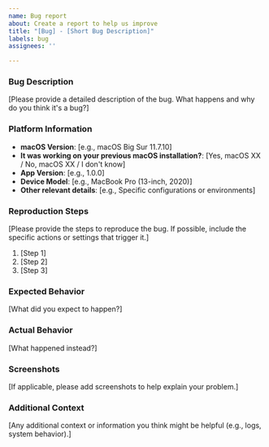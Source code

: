 ```yaml
---
name: Bug report
about: Create a report to help us improve
title: "[Bug] - [Short Bug Description]"
labels: bug
assignees: ''

---
```


### Bug Description
[Please provide a detailed description of the bug. What happens and why do you think it's a bug?]

### Platform Information
- **macOS Version**: [e.g., macOS Big Sur 11.7.10]
- **It was working on your previous macOS installation?**: [Yes, macOS XX / No, macOS XX / I don't know]
- **App Version**: [e.g., 1.0.0]
- **Device Model**: [e.g., MacBook Pro (13-inch, 2020)]
- **Other relevant details**: [e.g., Specific configurations or environments]

### Reproduction Steps
[Please provide the steps to reproduce the bug. If possible, include the specific actions or settings that trigger it.]
1. [Step 1]
2. [Step 2]
3. [Step 3]

### Expected Behavior
[What did you expect to happen?]

### Actual Behavior
[What happened instead?]

### Screenshots
[If applicable, please add screenshots to help explain your problem.]

### Additional Context
[Any additional context or information you think might be helpful (e.g., logs, system behavior).]
